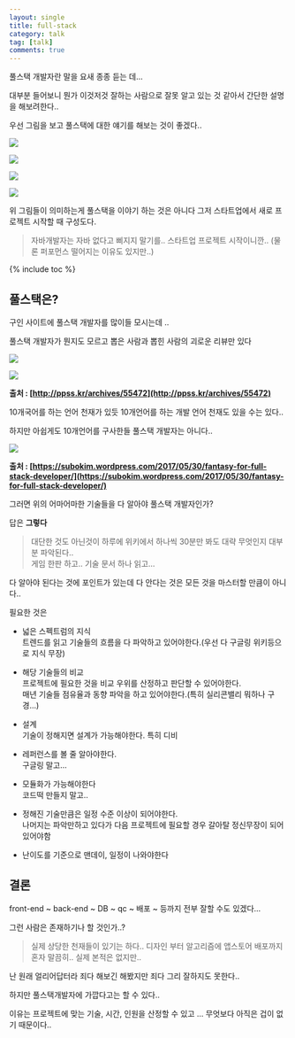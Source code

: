 ```yaml
---
layout: single
title: full-stack
category: talk
tag: [talk]
comments: true
---
```


풀스택 개발자란 말을 요새 종종 듣는 데...

대부분 들어보니 뭔가 이것저것 잘하는 사람으로 잘못 알고 있는 것 같아서 간단한 설명을 해보려한다..

우선 그림을 보고 풀스택에 대한 얘기를 해보는 것이 좋겠다..

![](/images/nemv/6.png)

![](/images/nemv/7.png)

![](/images/nemv/8.png)

![](/images/nemv/9.png)

위 그림들이 의미하는게 풀스택을 이야기 하는 것은 아니다 그저 스타트업에서 새로 프로젝트 시작할 때 구성도다.

> 자바개발자는 자바 없다고 삐지지 말기를.. 스타트업 프로젝트 시작이니깐..  (물론 퍼포먼스 떨어지는 이유도 있지만..)

{% include toc %}

## 풀스택은?

구인 사이트에 풀스택 개발자를 많이들 모시는데 ..  

풀스택 개발자가 뭔지도 모르고 뽑은 사람과 뽑힌 사람의 괴로운 리뷰만 있다 

![](/images/talk/2.jpg)

![](/images/talk/3.jpg)

**출처 : [http://ppss.kr/archives/55472](http://ppss.kr/archives/55472)**

10개국어를 하는 언어 천재가 있듯 10개언어를 하는 개발 언어 천재도 있을 수는 있다..

하지만 아쉽게도 10개언어를 구사한들 풀스택 개발자는 아니다..

![](/images/talk/4.png)

**출처 : [https://subokim.wordpress.com/2017/05/30/fantasy-for-full-stack-developer/](https://subokim.wordpress.com/2017/05/30/fantasy-for-full-stack-developer/)**

그러면 위의 어마어마한 기술들을 다 알아야 풀스택 개발자인가?

답은 **그렇다**

> 대단한 것도 아닌것이 하루에 위키에서 하나씩 30분만 봐도 대략 무엇인지 대부분 파악된다..  
게임 한판 하고.. 기술 문서 하나 읽고...

다 알아야 된다는 것에 포인트가 있는데 다 안다는 것은 모든 것을 마스터할 만큼이 아니다..

필요한 것은

- 넓은 스펙트럼의 지식  
트렌드를 읽고 기술들의 흐름을 다 파악하고 있어야한다.(우선 다 구글링 위키등으로 지식 무장)

- 해당 기술들의 비교  
프로젝트에 필요한 것을 비교 우위를 산정하고 판단할 수 있어야한다.  
매년 기술들 점유율과 동향 파악을 하고 있어야한다.(특히 실리콘밸리 뭐하나 구경...)

- 설계  
기술이 정해지면 설계가 가능해야한다. 특히 디비

- 레퍼런스를 볼 줄 알아야한다.  
구글링 말고...

- 모듈화가 가능해야한다  
코드떡 만들지 말고..

- 정해진 기술만큼은 일정 수준 이상이 되어야한다.  
나머지는 파악만하고 있다가 다음 프로젝트에 필요할 경우 갈아탈 정신무장이 되어있어야함

- 난이도를 기준으로 맨데이, 일정이 나와야한다  


## 결론

front-end ~ back-end ~ DB ~ qc ~ 배포 ~ 등까지 전부 잘할 수도 있겠다...

그런 사람은 존재하기나 할 것인가..? 

> 실제 상당한 천재들이 있기는 하다.. 디자인 부터 알고리즘에 앱스토어 배포까지 혼자 말끔히.. 실제 본적은 없지만..

난 원래 얼리어답터라 죄다 해보긴 해봤지만 죄다 그리 잘하지도 못한다..

하지만 풀스택개발자에 가깝다고는 할 수 있다..

이유는 프로젝트에 맞는 기술, 시간, 인원을 산정할 수 있고 ... 무엇보다 아직은 겁이 없기 때문이다..
